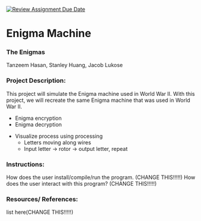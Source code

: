 [![Review Assignment Due Date](https://classroom.github.com/assets/deadline-readme-button-22041afd0340ce965d47ae6ef1cefeee28c7c493a6346c4f15d667ab976d596c.svg)](https://classroom.github.com/a/am3xLbu5)
# Enigma Machine

### The Enigmas

Tanzeem Hasan, Stanley Huang, Jacob Lukose

### Project Description:
This project will simulate the Enigma machine used in World War II.
With this project, we will recreate the same Enigma machine that was used in World War II.
- Enigma encryption
- Enigma decryption
<!-- - Create our own version of enigma? GigEnigma. This one might incorporate more than the 26 letters of the alphabet. Oh, we can try using spanish. (Low priority)-->
- Visualize process using processing
  - Letters moving along wires
  - Input letter -> rotor -> output letter, repeat


### Instructions:

How does the user install/compile/run the program. (CHANGE THIS!!!!!)
How does the user interact with this program? (CHANGE THIS!!!!!)

### Resources/ References:

list here(CHANGE THIS!!!!!)
